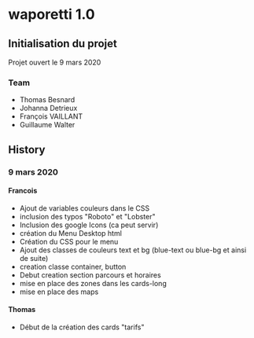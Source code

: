 # waporetti 1.0

## Initialisation du projet

Projet ouvert le 9 mars 2020

### Team
- Thomas Besnard
- Johanna Detrieux
- François VAILLANT
- Guillaume Walter

## History

### 9 mars 2020

#### Francois
- Ajout de variables couleurs dans le CSS
- inclusion des typos "Roboto" et "Lobster"
- Inclusion des google Icons (ca peut servir)
- création du Menu Desktop html
- Création du CSS pour le menu
- Ajout des classes de couleurs text et bg (blue-text ou blue-bg et ainsi de suite)
- creation classe container, button
- Debut creation section parcours et horaires
- mise en place des zones dans les cards-long
- mise en place des maps

#### Thomas
- Début de la création des cards "tarifs"
